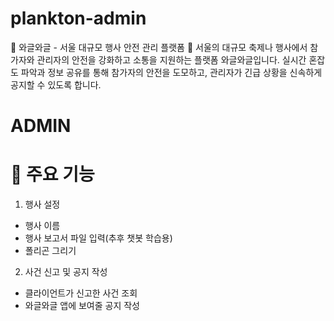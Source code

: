 # plankton-admin
🎉 와글와글 - 서울 대규모 행사 안전 관리 플랫폼 🎉
서울의 대규모 축제나 행사에서 참가자와 관리자의 안전을 강화하고 소통을 지원하는 플랫폼 와글와글입니다. 실시간 혼잡도 파악과 정보 공유를 통해 참가자의 안전을 도모하고, 관리자가 긴급 상황을 신속하게 공지할 수 있도록 합니다.

# ADMIN
# 🌟 주요 기능
1. 행사 설정
  - 행사 이름
  - 행사 보고서 파일 입력(추후 챗봇 학습용)
  - 폴리곤 그리기

2. 사건 신고 및 공지 작성
  - 클라이언트가 신고한 사건 조회
  - 와글와글 앱에 보여줄 공지 작성
